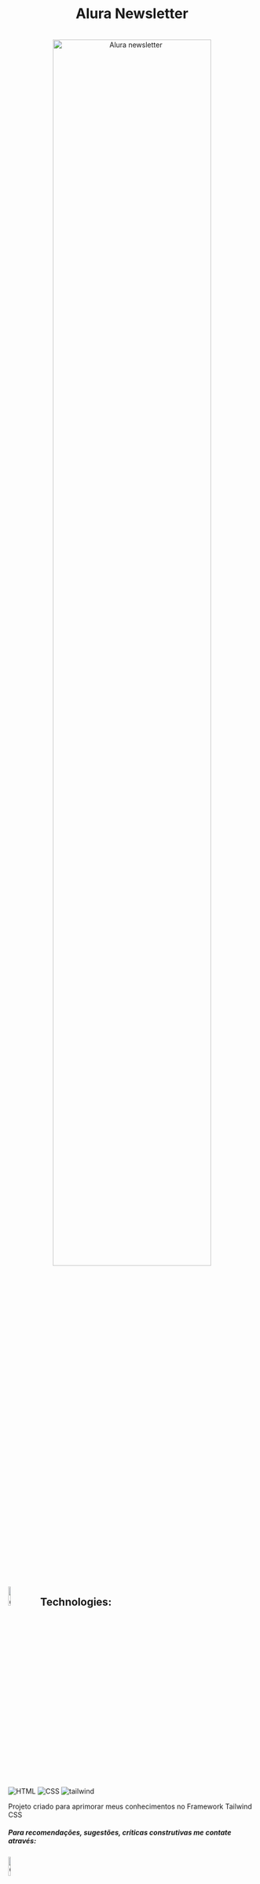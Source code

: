 <div align=center>
  <h1>Alura Newsletter</h1>
</div>

</br>

<div align=center>
  <img src="https://i.imgur.com/0qChDEk.png" alt="Alura newsletter" width="80%">
</div>

<h2>
   <img src="https://user-images.githubusercontent.com/52469840/193563135-dc3f71a3-872e-4781-995b-cf238ab7d54f.svg" alt="computer" width="10%"> &nbsp
   Technologies:
</h2>

<div align=left>
  <img src="https://img.shields.io/badge/HTML-239120?style=for-the-badge&logo=html5&logoColor=white" alt="HTML"> 
  <img src="https://img.shields.io/badge/CSS-239120?&style=for-the-badge&logo=css3&logoColor=white" alt="CSS">
  <img src="https://img.shields.io/badge/Tailwind_CSS-38B2AC?style=for-the-badge&logo=tailwind-css&logoColor=white" alt="tailwind">

<p>Projeto criado para aprimorar meus conhecimentos no Framework Tailwind CSS</p>

<h5>Para recomendações, sugestões, críticas construtivas me contate através: </h5>
<img src="https://user-images.githubusercontent.com/52469840/193809017-acbe0c93-0eb2-4532-bf33-87031c61c3d4.png" alt="QR Code" width="10%">
